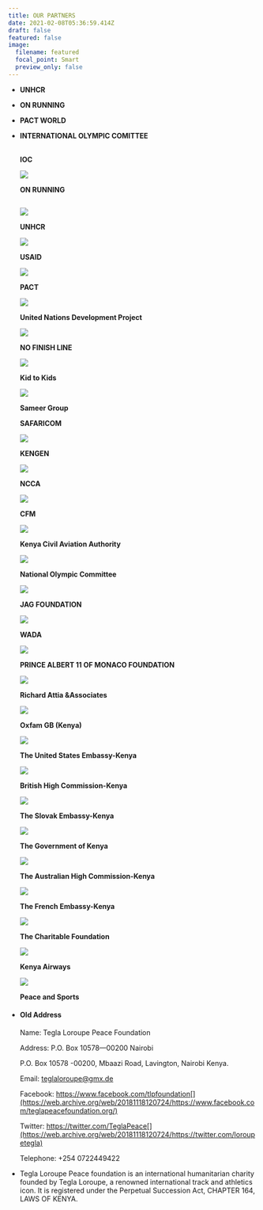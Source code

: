```yaml
---
title: OUR PARTNERS
date: 2021-02-08T05:36:59.414Z
draft: false
featured: false
image:
  filename: featured
  focal_point: Smart
  preview_only: false
---
```

* **UNHCR**
* **ON RUNNING**
* **PACT WORLD**
* **INTERNATIONAL OLYMPIC COMITTEE**

  **\
  IOC** 

  ![](https://web.archive.org/web/20200812030800im_/http://teglapeacefoundation.org/wp-content/uploads/brizy/546/assets/images/iW=1380&iH=289&oX=490&oY=0&cW=400&cH=289/777572a29e615cb69f82052861cdd83f.png)

  **ON RUNNING**

  ![]()



  ![](https://web.archive.org/web/20200812030800im_/http://teglapeacefoundation.org/wp-content/uploads/brizy/546/assets/images/iW=1356&iH=284&oX=478&oY=0&cW=400&cH=284/931b5f90b7d2aa75f9a45ca9cadf0abb.png)

  **UNHCR** 

  ![](https://web.archive.org/web/20200812030800im_/http://teglapeacefoundation.org/wp-content/uploads/brizy/546/assets/images/iW=548&iH=288&oX=148&oY=0&cW=400&cH=288/0230d8df07b4afb6dabf2921de56bc72.jpg)

  **USAID**

  ![](https://web.archive.org/web/20200812030800im_/http://teglapeacefoundation.org/wp-content/uploads/brizy/546/assets/images/iW=1388&iH=291&oX=563&oY=0&cW=400&cH=291/8027a49cd4575b3f7ab4d7ae1c0959ee.png)

  **PACT**

  ![](https://web.archive.org/web/20200812030800im_/http://teglapeacefoundation.org/wp-content/uploads/brizy/546/assets/images/iW=432&iH=281&oX=16&oY=0&cW=400&cH=281/3207c95f3918f0608373df5d18980c8b.jpg)

  **United Nations Development Project**

  ![](https://web.archive.org/web/20200812030800im_/http://teglapeacefoundation.org/wp-content/uploads/brizy/546/assets/images/iW=572&iH=294&oX=115&oY=0&cW=400&cH=294/43ab12b41b7ce15b34259429fef9f75c.png)

  **NO FINISH LINE** 

  ![](https://web.archive.org/web/20200812030800im_/http://teglapeacefoundation.org/wp-content/uploads/brizy/546/assets/images/iW=416&iH=290&oX=16&oY=0&cW=400&cH=290/0e96892c5f16735daf44d8770176d125.jpg)

  **Kid to Kids**

  ![](https://web.archive.org/web/20200812030800im_/http://teglapeacefoundation.org/wp-content/uploads/brizy/546/assets/images/iW=572&iH=294&oX=115&oY=0&cW=400&cH=294/5f1ca7d48ee08c44af48d3ee99d89d07.jpg)

  **Sameer Group**

  **SAFARICOM**

  ![](https://web.archive.org/web/20200812030800im_/http://teglapeacefoundation.org/wp-content/uploads/brizy/546/assets/images/iW=400&iH=347&oX=0&oY=11&cW=400&cH=284/37737690c473f2ab40bc412372497d39.jpg)

  **KENGEN** 

  ![](https://web.archive.org/web/20200812030800im_/http://teglapeacefoundation.org/wp-content/uploads/brizy/546/assets/images/iW=400&iH=444&oX=0&oY=40&cW=400&cH=293/151e8dbafd982edbc9184ba751eeaab2.jpg)

  **NCCA**

  ![](https://web.archive.org/web/20200812030800im_/http://teglapeacefoundation.org/wp-content/uploads/brizy/546/assets/images/iW=480&iH=293&oX=64&oY=0&cW=400&cH=293/7fdf744d932598857d2d2bb553c488f7.jpg)

  **CFM**

  ![](https://web.archive.org/web/20200812030800im_/http://teglapeacefoundation.org/wp-content/uploads/brizy/546/assets/images/iW=572&iH=294&oX=115&oY=0&cW=400&cH=294/9ad29dd6b51a2f486336267164eee610.jpg)

  **Kenya Civil Aviation Authority** 

  ![](https://web.archive.org/web/20200812030800im_/http://teglapeacefoundation.org/wp-content/uploads/brizy/546/assets/images/iW=560&iH=287&oX=91&oY=0&cW=400&cH=287/7df5e95301eea0db245d64ca99fded86.jpg)

  **National Olympic Committee** 

  ![](https://web.archive.org/web/20200812030800im_/http://teglapeacefoundation.org/wp-content/uploads/brizy/546/assets/images/iW=572&iH=294&oX=115&oY=0&cW=400&cH=294/cebbd782b2a870b4198880fdcb4fd3fe.png)

  **JAG FOUNDATION**

  ![](https://web.archive.org/web/20200812030800im_/http://teglapeacefoundation.org/wp-content/uploads/brizy/546/assets/images/iW=556&iH=285&oX=89&oY=0&cW=400&cH=285/a18985798c127e5cfa9c7d6450f1a70d.png)

  **WADA**

  ![](https://web.archive.org/web/20200812030800im_/http://teglapeacefoundation.org/wp-content/uploads/brizy/546/assets/images/iW=544&iH=286&oX=83&oY=0&cW=400&cH=286/2638e3ec612152f30bfe070b516ddf04.jpg)

  **PRINCE ALBERT 11 OF MONACO FOUNDATION**

  ![](https://web.archive.org/web/20200812030800im_/http://teglapeacefoundation.org/wp-content/uploads/brizy/546/assets/images/iW=548&iH=288&oX=85&oY=0&cW=400&cH=288/92ca21e9c2a3285a74204d1718a11de2.png)

  **Richard Attia &Associates**

  ![](https://web.archive.org/web/20200812030800im_/http://teglapeacefoundation.org/wp-content/uploads/brizy/546/assets/images/iW=572&iH=294&oX=86&oY=0&cW=400&cH=294/e35ce0c95c350b5b3931f53468c77506.jpg)

  **Oxfam GB (Kenya)**

  ![](https://web.archive.org/web/20200812030800im_/http://teglapeacefoundation.org/wp-content/uploads/brizy/546/assets/images/iW=496&iH=282&oX=48&oY=0&cW=400&cH=282/7b9e9e444c4e25e38ef92f2c3fdbaa3a.jpg)

  **The United States Embassy-Kenya**

  ![](https://web.archive.org/web/20200812030800im_/http://teglapeacefoundation.org/wp-content/uploads/brizy/546/assets/images/iW=400&iH=400&oX=0&oY=0&cW=400&cH=308/edab3df7c35ef70072088d4cdb461783.jpeg)

  **British High Commission-Kenya**

  ![](https://web.archive.org/web/20200812030800im_/http://teglapeacefoundation.org/wp-content/uploads/brizy/546/assets/images/iW=536&iH=289&oX=79&oY=0&cW=400&cH=289/65da77ecf2a130a6bee5f5dbbe30c5aa.png)

  **The Slovak Embassy-Kenya**

  ![](https://web.archive.org/web/20200812030800im_/http://teglapeacefoundation.org/wp-content/uploads/brizy/546/assets/images/iW=600&iH=285&oX=130&oY=0&cW=400&cH=285/73000c586b02aa9fe2bca7a137203cca.jpg)

  **The Government of Kenya**

  ![](https://web.archive.org/web/20200812030800im_/http://teglapeacefoundation.org/wp-content/uploads/brizy/546/assets/images/iW=400&iH=400&oX=0&oY=58&cW=400&cH=284/bcfa0a6b5e9928b787294e7811e89a5d.png)

  **The Australian High Commission-Kenya**

  ![](https://web.archive.org/web/20200812030800im_/http://teglapeacefoundation.org/wp-content/uploads/brizy/546/assets/images/iW=472&iH=283&oX=36&oY=0&cW=400&cH=283/b9f084babaca33ea1d59fd520d25685f.jpg)

  **The French Embassy-Kenya**

  ![](https://web.archive.org/web/20200812030800im_/http://teglapeacefoundation.org/wp-content/uploads/brizy/546/assets/images/iW=468&iH=287&oX=43&oY=0&cW=400&cH=287/28a9141a62172b21338472eacb9be8ad.jpg)

  **The Charitable Foundation** 

  ![](https://web.archive.org/web/20200812030800im_/http://teglapeacefoundation.org/wp-content/uploads/brizy/546/assets/images/iW=468&iH=287&oX=34&oY=0&cW=400&cH=287/ab9699cb6b364212d9ca7d5d3ffde8bf.jpg)

  **Kenya Airways** 

  ![](https://web.archive.org/web/20200812030800im_/http://teglapeacefoundation.org/wp-content/uploads/brizy/546/assets/images/iW=560&iH=287&oX=91&oY=0&cW=400&cH=287/827e3e6f7aadf03f34829e60685b039b.jpg)

  **Peace and Sports**
* #### **Old Address**

  Name: Tegla Loroupe Peace Foundation

  Address: P.O. Box 10578—00200 Nairobi

  P.O. Box 10578 -00200, Mbaazi Road, Lavington, Nairobi Kenya.

  Email: [teglaloroupe@gmx.de](https://web.archive.org/web/20181118120724/mailto:info@naisulalesuuda.org)

  Facebook: https://www.facebook.com/tlpfoundation[](https://web.archive.org/web/20181118120724/https://www.facebook.com/teglapeacefoundation.org/)

  Twitter: https://twitter.com/TeglaPeace[](https://web.archive.org/web/20181118120724/https://twitter.com/loroupetegla)

  Telephone: +254 0722449422
* Tegla Loroupe Peace foundation is an international humanitarian charity founded by Tegla Loroupe, a renowned international track and athletics icon. It is registered under the Perpetual Succession Act, CHAPTER 164, LAWS OF KENYA.